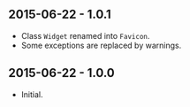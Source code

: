 2015-06-22 - 1.0.1
------------------
* Class `Widget` renamed into `Favicon`.
* Some exceptions are replaced by warnings.

2015-06-22 - 1.0.0
------------------
* Initial.
